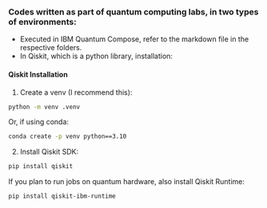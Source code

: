 ### Codes written as part of quantum computing labs, in two types of environments:

- Executed in IBM Quantum Compose, refer to the markdown file in the respective folders.
- In Qiskit, which is a python library, installation:

#### Qiskit Installation

1. Create a venv (I recommend this):

```bash
python -m venv .venv
```

Or, if using conda:

```bash
conda create -p venv python==3.10
```

2. Install Qiskit SDK:

```bash
pip install qiskit
```

If you plan to run jobs on quantum hardware, also install Qiskit Runtime:

```bash
pip install qiskit-ibm-runtime
```